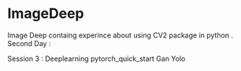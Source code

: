 # ImageDeep  
Image Deep containg experince about using CV2 package in python .</br> 
Second Day :     
     
  
 Session 3 : Deeplearning
      pytorch_quick_start 
 Gan
 Yolo
 
